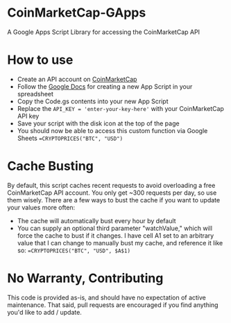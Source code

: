 # CoinMarketCap-GApps
A Google Apps Script Library for accessing the CoinMarketCap API

# How to use
- Create an API account on [CoinMarketCap](https://coinmarketcap.com)
- Follow the [Google Docs](https://developers.google.com/apps-script/guides/sheets) for creating a new App Script in your spreadsheet
- Copy the Code.gs contents into your new App Script
- Replace the `API_KEY = 'enter-your-key-here'` with your CoinMarketCap API key
- Save your script with the disk icon at the top of the page
- You should now be able to access this custom function via Google Sheets `=CRYPTOPRICES("BTC", "USD")`

# Cache Busting
By default, this script caches recent requests to avoid overloading a free CoinMarketCap API account.  You only get ~300 requests per day, so use them wisely. There are a few ways to bust the cache if you want to update your values more often:

- The cache will automatically bust every hour by default
- You can supply an optional third parameter "watchValue," which will force the cache to bust if it changes. I have cell A1 set to an arbitrary value that I can change to manually bust my cache, and reference it like so: `=CRYPTOPRICES("BTC", "USD", $A$1)`

# No Warranty, Contributing
This code is provided as-is, and should have no expectation of active maintenance. That said, pull requests are encouraged if you find anything you'd like to add / update.
